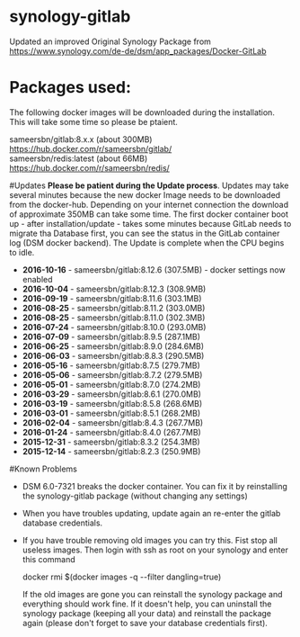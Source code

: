 # synology-gitlab
Updated an improved Original Synology Package from 
https://www.synology.com/de-de/dsm/app_packages/Docker-GitLab

# Packages used:  
The following docker images will be downloaded during the installation. This will take some time so please be ptaient.

sameersbn/gitlab:8.x.x (about 300MB) https://hub.docker.com/r/sameersbn/gitlab/   
sameersbn/redis:latest (about 66MB)  https://hub.docker.com/r/sameersbn/redis/  

#Updates
**Please be patient during the Update process**. Updates may take several minutes because the 
new docker Image needs to be downloaded from the docker-hub. Depending on your internet connection 
the download of approximate 350MB can take some time. The first docker container boot up - after 
installation/update - takes some minutes because GitLab needs to migrate tha Database first, you 
can see the status in the GitLab container log (DSM docker backend). The Update is complete when 
the CPU begins to idle.    

- **2016-10-16** - sameersbn/gitlab:8.12.6 (307.5MB) - docker settings now enabled
- **2016-10-04** - sameersbn/gitlab:8.12.3 (308.9MB)
- **2016-09-19** - sameersbn/gitlab:8.11.6 (303.1MB)
- **2016-08-25** - sameersbn/gitlab:8.11.2 (303.0MB)
- **2016-08-25** - sameersbn/gitlab:8.11.0 (302.3MB)
- **2016-07-24** - sameersbn/gitlab:8.10.0 (293.0MB)  
- **2016-07-09** - sameersbn/gitlab:8.9.5 (287.1MB)  
- **2016-06-25** - sameersbn/gitlab:8.9.0 (284.6MB)  
- **2016-06-03** - sameersbn/gitlab:8.8.3 (290.5MB)  
- **2016-05-16** - sameersbn/gitlab:8.7.5 (279.7MB)  
- **2016-05-06** - sameersbn/gitlab:8.7.2 (279.5MB)  
- **2016-05-01** - sameersbn/gitlab:8.7.0 (274.2MB)  
- **2016-03-29** - sameersbn/gitlab:8.6.1 (270.0MB)  
- **2016-03-19** - sameersbn/gitlab:8.5.8 (268.6MB)  
- **2016-03-01** - sameersbn/gitlab:8.5.1 (268.2MB)  
- **2016-02-04** - sameersbn/gitlab:8.4.3 (267.7MB)
- **2016-01-24** - sameersbn/gitlab:8.4.0 (267.7MB)
- **2015-12-31** - sameersbn/gitlab:8.3.2 (254.3MB)
- **2015-12-14** - sameersbn/gitlab:8.2.3 (250.9MB)

#Known Problems
- DSM 6.0-7321 breaks the docker container. You can fix it by reinstalling the synology-gitlab package (without changing any settings)
- When you have troubles updating, update again an re-enter the gitlab database credentials.
- If you have trouble removing old images you can try this. Fist stop all useless images. Then login with ssh as root 
  on your synology and enter this command
  
  docker rmi $(docker images -q --filter dangling=true)
  
  If the old images are gone you can reinstall the synology package and everything should work fine. If it doesn't
  help, you can uninstall the synology package (keeping all your data) and reinstall the package again (please don't
  forget to save your database credentials first). 